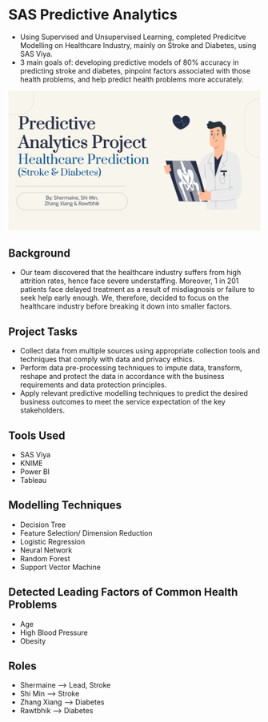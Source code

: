 # SAS Predictive Analytics
- Using Supervised and Unsupervised Learning, completed Predicitve Modelling on Healthcare Industry, mainly on Stroke and Diabetes, using SAS Viya.
- 3 main goals of: developing predictive models of 80% accuracy in predicting stroke and diabetes, pinpoint factors associated with those health problems, and help predict health problems more accurately. 

<img src = "Predictive.png" />

## Background 
- Our team discovered that the healthcare industry suffers from high attrition rates, hence face severe understaffing. Moreover, 1 in  201 patients face delayed treatment as a result of misdiagnosis or failure to seek help early enough. We, therefore, decided to focus on the healthcare industry before breaking it down into smaller factors. 

## Project Tasks
- Collect data from multiple sources using appropriate collection tools and techniques that comply with data and privacy ethics.
- Perform data pre-processing techniques to impute data, transform, reshape and protect the data in accordance with the business requirements and data protection principles.
- Apply relevant predictive modelling techniques to predict the desired business outcomes to meet the service expectation of the key stakeholders.

## Tools Used
- SAS Viya 
- KNIME
- Power BI 
- Tableau 

## Modelling Techniques 
- Decision Tree
- Feature Selection/ Dimension Reduction 
- Logistic Regression 
- Neural Network 
- Random Forest 
- Support Vector Machine 

## Detected Leading Factors of Common Health Problems
- Age
- High Blood Pressure
- Obesity 

## Roles 
- Shermaine --> Lead, Stroke 
- Shi Min --> Stroke 
- Zhang Xiang --> Diabetes
- Rawtbhik --> Diabetes

